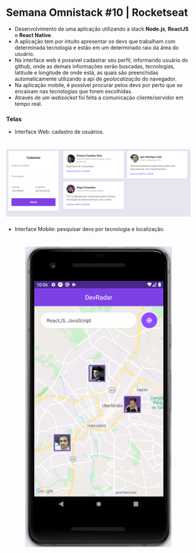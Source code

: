 # Semana Omnistack #10 | Rocketseat

- Desenvolvimento de uma aplicação utilizando a stack **Node.js**, **ReactJS** e **React Native**.
- A aplicação tem por intuito apresentar os devs que trabalham com determinada tecnologia e estão em um determinado raio da área do usuário.
- Na interface web é possível cadastrar seu perfil, informando usuário do github, onde as demais informações serão buscadas, tecnologias, latitude e longitude de onde está, as quais são preenchidas automaticamente utilizando a api de _geolocalização_ do navegador.
- Na aplicação mobile, é possível procurar pelos devs por perto que se encaixam nas tecnologias que forem escolhidas.
- Através de um _websocket_ foi feita a comunicação cliente/servidor em tempo real.

### Telas

- Interface Web: cadastro de usuários.

<h1 align="center">
  <img alt="Web" title="Web" src=".github/web.png" width="800px" />
</h1>

- Interface Mobile: pesquisar devs por tecnologia e localização.

<h1 align="center">
  <img alt="Mobile" title="Mobile" src=".github/mobile.png" width="400px" />
</h1>
